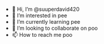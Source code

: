 - 👋 Hi, I’m @suuperdavid420
- 👀 I’m interested in pee
- 🌱 I’m currently learning pee
- 💞️ I’m looking to collaborate on poo
- 📫 How to reach me poo

<!---
suuperdavid420/suuperdavid420 is a ✨ special ✨ repository because its `README.md` (this file) appears on your GitHub profile.
You can click the Preview link to take a look at your changes.
--->
